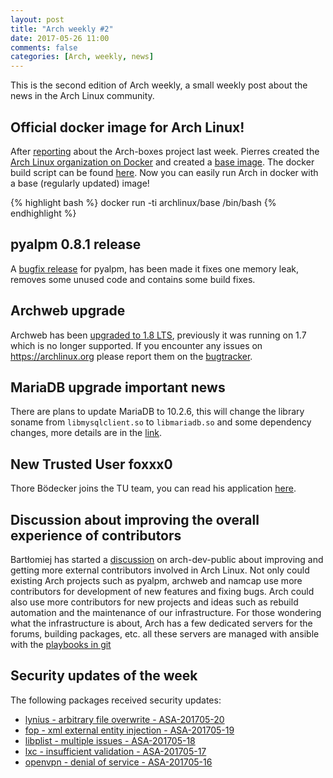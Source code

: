 ```yaml
---
layout: post
title: "Arch weekly #2"
date: 2017-05-26 11:00
comments: false
categories: [Arch, weekly, news]
---
```


This is the second edition of Arch weekly, a small weekly post about the news in
the Arch Linux community.

## Official docker image for Arch Linux!

After [reporting](http://vdwaa.nl/arch/weekly/news/arch-weekly-1/) about the Arch-boxes project last week. Pierres created the [Arch Linux organization on Docker](https://hub.docker.com/u/archlinux/) and created a [base image](https://hub.docker.com/r/archlinux/base/). The docker build script can be found [here](https://github.com/pierres/archlinux-docker). Now you can easily run Arch in docker with a base (regularly updated) image!

{% highlight bash %}
docker run -ti archlinux/base /bin/bash
{% endhighlight %}

## pyalpm 0.8.1 release

A [bugfix release](https://git.archlinux.org/pyalpm.git/tag/?h=0.8.1) for
pyalpm, has been made it fixes one memory leak, removes some unused code and
contains some build fixes.

## Archweb upgrade

Archweb has been [upgraded to 1.8 LTS](https://lists.archlinux.org/pipermail/arch-dev-public/2017-May/028840.html),
previously it was running on 1.7 which is no longer supported. If you encounter
any issues on https://archlinux.org please report them on the
[bugtracker](https://bugs.archlinux.org/).

## MariaDB upgrade important news

There are plans to update MariaDB to 10.2.6, this will change the library soname from `libmysqlclient.so` to `libmariadb.so` and some dependency changes, more details are in the [link](https://lists.archlinux.org/pipermail/arch-dev-public/2017-May/028849.html).

## New Trusted User foxxx0

Thore Bödecker joins the TU team, you can read his application [here](https://lists.archlinux.org/pipermail/aur-general/2017-May/033331.html).

## Discussion about improving the overall experience of contributors

Bartłomiej has started a [discussion](https://lists.archlinux.org/pipermail/arch-dev-public/2017-May/028851.html) on arch-dev-public about
improving and getting more external contributors involved in Arch Linux. Not only could existing Arch projects such as pyalpm, archweb and namcap use more contributors for development of new features and fixing bugs. Arch could also use more contributors for new projects and ideas such as rebuild automation and the maintenance of our infrastructure. For those wondering what the infrastructure is about, Arch has a few dedicated servers for the forums, building packages, etc. all these servers are managed with ansible with the [playbooks in git](https://git.archlinux.org/infrastructure.git/)

## Security updates of the week

The following packages received security updates:

* [lynius - arbitrary file overwrite - ASA-201705-20](https://security.archlinux.org/ASA-201705-20)
* [fop - xml external entity injection - ASA-201705-19](https://security.archlinux.org/ASA-201705-19)
* [libplist - multiple issues - ASA-201705-18](https://security.archlinux.org/ASA-201705-18)
* [lxc - insufficient validation - ASA-201705-17](https://security.archlinux.org/ASA-201705-17)
* [openvpn - denial of service - ASA-201705-16](https://security.archlinux.org/ASA-201705-16)
